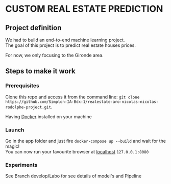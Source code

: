 # CUSTOM REAL ESTATE PREDICTION

## Project definition

We had to build an end-to-end machine learning project.  
The goal of this project is to predict real estate houses prices.

For now, we only focusing to the Gironde area.

## Steps to make it work

### Prerequisites

Clone this repo and access it from the command line: `git clone https://github.com/Simplon-IA-Bdx-1/realestate-aro-nicolas-nicolas-rodolphe-project.git`.

Having [Docker](https://docs.docker.com/get-docker/) installed on your machine

### Launch

Go in the app folder and just fire `docker-compose up --build` and wait for the magic!  
You can now run your favourite browser at [localhost](127.0.0.1:8080) `127.0.0.1:8080`

### Experiments

See Branch develop/Labo for see details of model's and Pipeline
